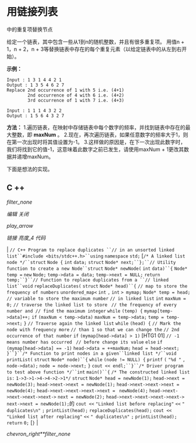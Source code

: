 # 用链接列表

中的重复项替换节点

给定一个链表，其中包含一些从1到n的随机整数，并且有很多重复项。 用值n + 1，n + 2，n + 3等替换链表中存在的每个重复元素（以给定链表中的从左到右开始）。

**示例：**

```
Input : 1 3 1 4 4 2 1
Output : 1 3 5 4 6 2 7
Replace 2nd occurrence of 1 with 5 i.e. (4+1)
        2nd occurrence of 4 with 6 i.e. (4+2)
        3rd occurrence of 1 with 7 i.e. (4+3)

Input : 1 1 1 4 3 2 2
Output : 1 5 6 4 3 2 7

```

**方法：**
1.遍历链表，在映射中存储链表中每个数字的频率，并找到链表中存在的最大整数，即 **maxNum** 。
2.现在，再次遍历链表，如果任意数字的频率大于1，则在第一次出现时将其值设置为-1。
3.这样做的原因是，在下一次出现此数字时，我们将找到它的值-1，这意味着此数字之前已发生，请使用maxNum + 1更改其数据并递增maxNum。

下面是想法的实现。

## C ++

*filter_none*

*编辑*
*关闭*

*play_arrow*

*链接*
*亮度_4*
*代码*

| `// C++ Program to replace duplicates ``// in an unsorted linked list``#include <bits/stdc++.h>``using` `namespace` `std;` [`/* A linked list node */``struct` `Node {` `int` `data;` `struct` `Node* next;``};``// Utility function to create a new Node``struct` `Node* newNode(` `int` `data)``{` `Node* temp =` `new` `Node;` `temp->data = data;` `temp->next = NULL;` `return` `temp;``}``// Function to replace duplicates from a ``// linked list``void` `replaceDuplicates(` `struct` `Node* head)``{` `// map to store the frequency of numbers` `unordered_map<` `int` `,` `int` `> mymap;` `Node* temp = head;` `// variable to store the maximum number` `// in linked list` `int` `maxNum = 0;` `// traverse the linked list to store ` `// the frequency of every number and `​​ `// find the maximum integer` `while` `(temp) {` `mymap[temp->data]++;` `if` `(maxNum < temp->data)` `maxNum = temp->data;` `temp = temp->next;` `}` `// Traverse again the linked list` `while` `(head) {` `// Mark the node with frequency more` `// than 1 so that we can change the` `// 2nd occurrence of that number` `if` `(mymap[head->data] > 1)` [HTG1 01] `// -1 means number has occurred ` `// before change its value` `else` `if` `(mymap[head->data] == -1)` `head->data = ++maxNum;` `head = head->next;` `}``}``/* Function to print nodes in a given``linked list */``void` `printList(` `struct` `Node* node)``{` `while` `(node != NULL) {` `printf` `(` `"%d "` `, node->data);` `node = node->next;` `}` `cout << endl;``}``/* Driver program to test above function */``int` `main()``{` `/* The constructed linked list is:` `1->3->1->4->4->2->1*/` `struct` `Node* head = newNode(1);` `head->next = newNode(3);` `head->next->next = newNode(1);` `head->next->next->next = newNode(4);` `head->next->next->next->next = ` `newNode(4);` `head->next->next->next->next->` `next = newNode(2);` `head->next->next->next->next->` `next->next = newNode(1);`的 `cout <<` `"Linked list before replacing"` `<<` `" duplicates\n"` `;` `printList(head);` `replaceDuplicates(head);` `cout <<` `"Linked list after replacing"` `<<` `" duplicates\n"` `;` `printList(head);` `return` `0;` [`}` |

*chevron_right**filter_none*